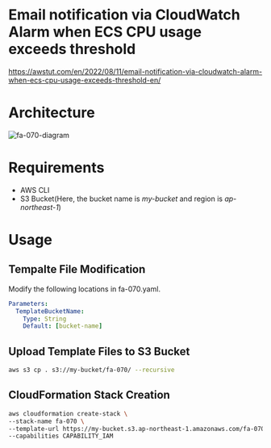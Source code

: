 # Email notification via CloudWatch Alarm when ECS CPU usage exceeds threshold

https://awstut.com/en/2022/08/11/email-notification-via-cloudwatch-alarm-when-ecs-cpu-usage-exceeds-threshold-en/

# Architecture

![fa-070-diagram](https://user-images.githubusercontent.com/84276199/204089326-68687bab-aeea-4135-972a-23d89037aa70.png)

# Requirements

* AWS CLI
* S3 Bucket(Here, the bucket name is *my-bucket* and region is *ap-northeast-1*)

# Usage

## Tempalte File Modification

Modify the following locations in fa-070.yaml.

```yaml
Parameters:
  TemplateBucketName:
    Type: String
    Default: [bucket-name]
```

## Upload  Template Files to S3 Bucket

```bash
aws s3 cp . s3://my-bucket/fa-070/ --recursive
```

## CloudFormation Stack Creation

```bash
aws cloudformation create-stack \
--stack-name fa-070 \
--template-url https://my-bucket.s3.ap-northeast-1.amazonaws.com/fa-070/fa-070.yaml \
--capabilities CAPABILITY_IAM
```
